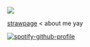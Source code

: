 ![](https://i.pinimg.com/736x/ff/02/cc/ff02cc1c67e1f9e0a5447a01704a8e0e.jpg)

[strawpage](https://jazzzie.straw.page/) < about me yay



 [![spotify-github-profile](https://spotify-github-profile.kittinanx.com/api/view?uid=wjdes5kajmt1gqhbzctuzbgid&cover_image=true&theme=natemoo-re&show_offline=false&background_color=121212&interchange=true&bar_color=53b14f&bar_color_cover=false)](https://github.com/kittinan/spotify-github-profile) 

 
 

